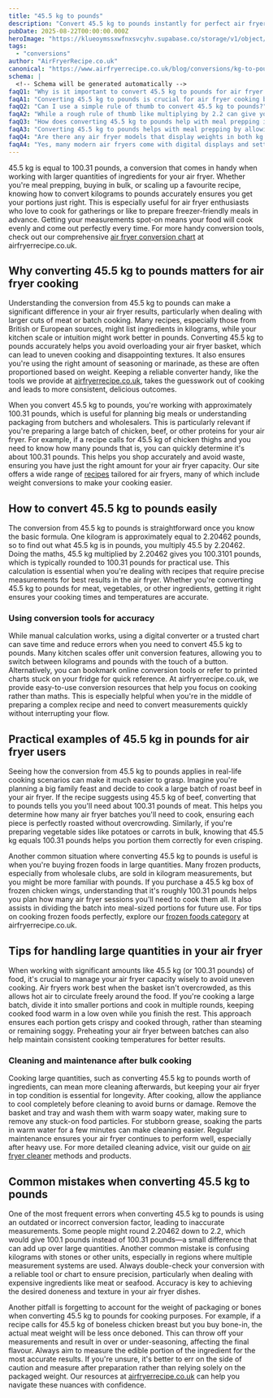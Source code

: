 ```yaml
---
title: "45.5 kg to pounds"
description: "Convert 45.5 kg to pounds instantly for perfect air fryer portions. Get easy charts, tips, and avoid recipe confusion with our simple guide."
pubDate: 2025-08-22T00:00:00.000Z
heroImage: "https://klueoymssxwfnxsvcyhv.supabase.co/storage/v1/object/public/Shmucket/45-5-kg-to-pounds.webp"
tags:
  - "conversions"
author: "AirFryerRecipe.co.uk"
canonical: "https://www.airfryerrecipe.co.uk/blog/conversions/kg-to-pounds/45-5-kg-to-pounds"
schema: |
  <!-- Schema will be generated automatically -->
faqQ1: "Why is it important to convert 45.5 kg to pounds for air fryer cooking?"
faqA1: "Converting 45.5 kg to pounds is crucial for air fryer cooking because it ensures accurate portioning and even cooking. Many recipes, especially those from international sources, use kilograms, but your air fryer's capacity and cooking times are often better understood in pounds. Precise measurements help avoid overcrowding the basket, which can lead to unevenly cooked food. Knowing that 45.5 kg equals 100.31 pounds allows you to scale recipes correctly and achieve perfect results every time."
faqQ2: "Can I use a simple rule of thumb to convert 45.5 kg to pounds?"
faqA2: "While a rough rule of thumb like multiplying by 2.2 can give you an approximate conversion, it's not precise enough for large quantities like 45.5 kg. Using 2.2 would give you 100.1 pounds, but the exact conversion is 100.31 pounds—a difference that can matter when cooking in bulk. For best results in your air fryer, especially with expensive ingredients, it's better to use the exact multiplier of 2.20462 or a reliable digital converter. This ensures your seasoning, cooking times, and portions are spot-on."
faqQ3: "How does converting 45.5 kg to pounds help with meal prepping in an air fryer?"
faqA3: "Converting 45.5 kg to pounds helps with meal prepping by allowing you to divide large quantities into manageable portions for your air fryer. Knowing that 45.5 kg is 100.31 pounds lets you plan how many batches you'll need to cook and how to store them efficiently. This is especially useful for proteins like chicken or beef, which can be seasoned and frozen in meal-sized amounts. Accurate conversions mean you won't overestimate your air fryer's capacity, leading to better-cooked food and less waste. It also helps you budget and shop smarter for big cooking sessions."
faqQ4: "Are there any air fryer models that display weights in both kg and pounds?"
faqA4: "Yes, many modern air fryers come with digital displays and settings that allow you to switch between kilograms and pounds, making conversions like 45.5 kg to pounds unnecessary for daily use. Some high-end models even have pre-programmed settings for different weights and units, taking the guesswork out of cooking. If your air fryer doesn't have this feature, keeping a conversion chart or using a kitchen scale with unit switching capabilities is a great alternative. Always refer to your model's manual for specific functions, and check out reviews and guides on airfryerrecipe.co.uk for recommendations."
---
```

<p>45.5 kg is equal to 100.31 pounds, a conversion that comes in handy when working with larger quantities of ingredients for your air fryer. Whether you're meal prepping, buying in bulk, or scaling up a favourite recipe, knowing how to convert kilograms to pounds accurately ensures you get your portions just right. This is especially useful for air fryer enthusiasts who love to cook for gatherings or like to prepare freezer-friendly meals in advance. Getting your measurements spot-on means your food will cook evenly and come out perfectly every time. For more handy conversion tools, check out our comprehensive <a href="https://www.airfryerrecipe.co.uk/air-fryer-conversion-chart">air fryer conversion chart</a> at airfryerrecipe.co.uk.</p>

<h2>Why converting 45.5 kg to pounds matters for air fryer cooking</h2>
<p>Understanding the conversion from 45.5 kg to pounds can make a significant difference in your air fryer results, particularly when dealing with larger cuts of meat or batch cooking. Many recipes, especially those from British or European sources, might list ingredients in kilograms, while your kitchen scale or intuition might work better in pounds. Converting 45.5 kg to pounds accurately helps you avoid overloading your air fryer basket, which can lead to uneven cooking and disappointing textures. It also ensures you're using the right amount of seasoning or marinade, as these are often proportioned based on weight. Keeping a reliable converter handy, like the tools we provide at <a href="https://www.airfryerrecipe.co.uk/">airfryerrecipe.co.uk</a>, takes the guesswork out of cooking and leads to more consistent, delicious outcomes.</p>

<p>When you convert 45.5 kg to pounds, you're working with approximately 100.31 pounds, which is useful for planning big meals or understanding packaging from butchers and wholesalers. This is particularly relevant if you're preparing a large batch of chicken, beef, or other proteins for your air fryer. For example, if a recipe calls for 45.5 kg of chicken thighs and you need to know how many pounds that is, you can quickly determine it's about 100.31 pounds. This helps you shop accurately and avoid waste, ensuring you have just the right amount for your air fryer capacity. Our site offers a wide range of <a href="https://www.airfryerrecipe.co.uk/recipes">recipes</a> tailored for air fryers, many of which include weight conversions to make your cooking easier.</p>

<h2>How to convert 45.5 kg to pounds easily</h2>
<p>The conversion from 45.5 kg to pounds is straightforward once you know the basic formula. One kilogram is approximately equal to 2.20462 pounds, so to find out what 45.5 kg is in pounds, you multiply 45.5 by 2.20462. Doing the maths, 45.5 kg multiplied by 2.20462 gives you 100.3101 pounds, which is typically rounded to 100.31 pounds for practical use. This calculation is essential when you're dealing with recipes that require precise measurements for best results in the air fryer. Whether you're converting 45.5 kg to pounds for meat, vegetables, or other ingredients, getting it right ensures your cooking times and temperatures are accurate.</p>

<h3>Using conversion tools for accuracy</h3>
<p>While manual calculation works, using a digital converter or a trusted chart can save time and reduce errors when you need to convert 45.5 kg to pounds. Many kitchen scales offer unit conversion features, allowing you to switch between kilograms and pounds with the touch of a button. Alternatively, you can bookmark online conversion tools or refer to printed charts stuck on your fridge for quick reference. At airfryerrecipe.co.uk, we provide easy-to-use conversion resources that help you focus on cooking rather than maths. This is especially helpful when you're in the middle of preparing a complex recipe and need to convert measurements quickly without interrupting your flow.</p>

<h2>Practical examples of 45.5 kg in pounds for air fryer users</h2>
<p>Seeing how the conversion from 45.5 kg to pounds applies in real-life cooking scenarios can make it much easier to grasp. Imagine you're planning a big family feast and decide to cook a large batch of roast beef in your air fryer. If the recipe suggests using 45.5 kg of beef, converting that to pounds tells you you'll need about 100.31 pounds of meat. This helps you determine how many air fryer batches you'll need to cook, ensuring each piece is perfectly roasted without overcrowding. Similarly, if you're preparing vegetable sides like potatoes or carrots in bulk, knowing that 45.5 kg equals 100.31 pounds helps you portion them correctly for even crisping.</p>

<p>Another common situation where converting 45.5 kg to pounds is useful is when you're buying frozen foods in large quantities. Many frozen products, especially from wholesale clubs, are sold in kilogram measurements, but you might be more familiar with pounds. If you purchase a 45.5 kg box of frozen chicken wings, understanding that it's roughly 100.31 pounds helps you plan how many air fryer sessions you'll need to cook them all. It also assists in dividing the batch into meal-sized portions for future use. For tips on cooking frozen foods perfectly, explore our <a href="https://www.airfryerrecipe.co.uk/recipe-category/frozen-foods">frozen foods category</a> at airfryerrecipe.co.uk.</p>

<h2>Tips for handling large quantities in your air fryer</h2>
<p>When working with significant amounts like 45.5 kg (or 100.31 pounds) of food, it's crucial to manage your air fryer capacity wisely to avoid uneven cooking. Air fryers work best when the basket isn't overcrowded, as this allows hot air to circulate freely around the food. If you're cooking a large batch, divide it into smaller portions and cook in multiple rounds, keeping cooked food warm in a low oven while you finish the rest. This approach ensures each portion gets crispy and cooked through, rather than steaming or remaining soggy. Preheating your air fryer between batches can also help maintain consistent cooking temperatures for better results.</p>

<h3>Cleaning and maintenance after bulk cooking</h3>
<p>Cooking large quantities, such as converting 45.5 kg to pounds worth of ingredients, can mean more cleaning afterwards, but keeping your air fryer in top condition is essential for longevity. After cooking, allow the appliance to cool completely before cleaning to avoid burns or damage. Remove the basket and tray and wash them with warm soapy water, making sure to remove any stuck-on food particles. For stubborn grease, soaking the parts in warm water for a few minutes can make cleaning easier. Regular maintenance ensures your air fryer continues to perform well, especially after heavy use. For more detailed cleaning advice, visit our guide on <a href="https://www.airfryerrecipe.co.uk/air-fryer-cleaner">air fryer cleaner</a> methods and products.</p>

<h2>Common mistakes when converting 45.5 kg to pounds</h2>
<p>One of the most frequent errors when converting 45.5 kg to pounds is using an outdated or incorrect conversion factor, leading to inaccurate measurements. Some people might round 2.20462 down to 2.2, which would give 100.1 pounds instead of 100.31 pounds—a small difference that can add up over large quantities. Another common mistake is confusing kilograms with stones or other units, especially in regions where multiple measurement systems are used. Always double-check your conversion with a reliable tool or chart to ensure precision, particularly when dealing with expensive ingredients like meat or seafood. Accuracy is key to achieving the desired doneness and texture in your air fryer dishes.</p>

<p>Another pitfall is forgetting to account for the weight of packaging or bones when converting 45.5 kg to pounds for cooking purposes. For example, if a recipe calls for 45.5 kg of boneless chicken breast but you buy bone-in, the actual meat weight will be less once deboned. This can throw off your measurements and result in over or under-seasoning, affecting the final flavour. Always aim to measure the edible portion of the ingredient for the most accurate results. If you're unsure, it's better to err on the side of caution and measure after preparation rather than relying solely on the packaged weight. Our resources at <a href="https://www.airfryerrecipe.co.uk/">airfryerrecipe.co.uk</a> can help you navigate these nuances with confidence.</p>
